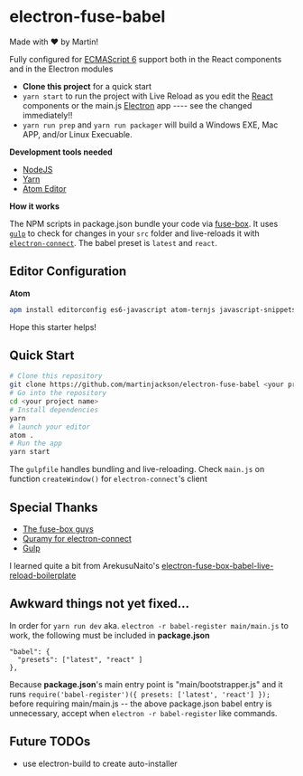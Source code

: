 # electron-fuse-babel

 Made with ♥ by Martin!
 
 Fully configured for [ECMAScript 6](http://es6-features.org) support both in the React components and in the Electron modules
 
- **Clone this project** for a quick start
- `yarn start` to run the project with Live Reload as you edit the [React](https://facebook.github.io/react/) components or the main.js [Electron](http://electron.atom.io/) app ---- see the changed immediately!!
- `yarn run prep` and `yarn run packager` will build a Windows EXE, Mac APP, and/or Linux Execuable.

**Development tools needed**
- [NodeJS](https://nodejs.org/en/)
- [Yarn](https://yarnpkg.com/en/)
- [Atom Editor](https://atom.io/)

**How it works**

The NPM scripts in package.json bundle your code via [fuse-box](http://fuse-box.org/). It uses [`gulp`](https://github.com/gulpjs/gulp) to check for changes in your `src` folder and live-reloads it with [`electron-connect`](https://github.com/Quramy/electron-connect).
The babel preset is `latest` and `react`.

## Editor Configuration
**Atom**
```bash
apm install editorconfig es6-javascript atom-ternjs javascript-snippets linter linter-eslint language-babel autocomplete-modules file-icons
```

Hope this starter helps!



## Quick Start

```bash
# Clone this repository
git clone https://github.com/martinjackson/electron-fuse-babel <your project name>
# Go into the repository
cd <your project name>
# Install dependencies
yarn
# launch your editor
atom .
# Run the app
yarn start
```

The `gulpfile` handles bundling and live-reloading.
Check `main.js` on function `createWindow()` for `electron-connect`'s client


## Special Thanks
- [The fuse-box guys](https://github.com/fuse-box)
- [Quramy for electron-connect](https://github.com/Quramy/electron-connect)
- [Gulp](https://github.com/gulpjs/gulp)

I learned quite a bit from ArekusuNaito's  [electron-fuse-box-babel-live-reload-boilerplate](https://github.com/ArekusuNaito/electron-fuse-box-babel-live-reload-boilerplate)

## Awkward things not yet fixed...

In order for `yarn run dev` aka. `electron -r babel-register main/main.js` to
work, the following must be included in **package.json**
```
"babel": {
  "presets": ["latest", "react" ]
},
```
Because **package.json**'s main entry point is "main/bootstrapper.js" and it runs `require('babel-register')({ presets: ['latest', 'react'] });` before requiring main/main.js -- the above package.json babel entry is unnecessary, accept when `electron -r babel-register` like commands.

## Future TODOs
- use electron-build to create auto-installer 
